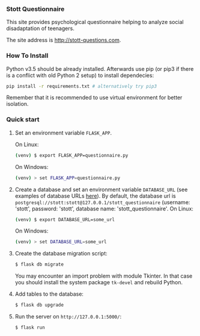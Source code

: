 ### Stott Questionnaire

This site provides psychological questionnaire helping 
to analyze social disadaptation of teenagers.

The site address is http://stott-questions.com.

### How To Install

Python v3.5 should be already installed. 
Afterwards use pip (or pip3 if there is a conflict with old Python 2 setup)
to install dependecies:

```bash
pip install -r requirements.txt # alternatively try pip3
```

Remember that it is recommended to use virtual environment for better isolation.

### Quick start

1. Set an environment variable `FLASK_APP`.

    On Linux:
    ```bash
    (venv) $ export FLASK_APP=questionnaire.py
    ```
    On Windows:
    ```bash
    (venv) > set FLASK_APP=questionnaire.py
    ```

2. Create a database and set an environment variable `DATABASE_URL`
(see examples of database URLs [here](https://docs.sqlalchemy.org/en/latest/core/engines.html)). 
By default, the database url is
`postgresql://stott:stott@127.0.0.1/stott_questionnaire`
(username: 'stott', password: 'stott', database name: 'stott_questionnaire'.
    On Linux:
    ```bash
    (venv) $ export DATABASE_URL=some_url
    ```
    On Windows:
    ```bash
    (venv) > set DATABASE_URL=some_url
    ```

3. Create the database migration script:
    ```bash
    $ flask db migrate 
    ```
   You may encounter an import problem with module Tkinter. In that case you
   should install the system package `tk-devel` and rebuild Python.
4. Add tables to the database:
    ```bash
    $ flask db upgrade
    ```
4. Run the server on `http://127.0.0.1:5000/`:
    ```bash
    $ flask run
    ```
